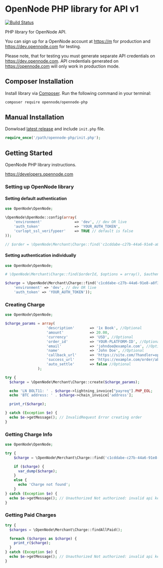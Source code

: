 # OpenNode PHP library for API v1

[![Build Status](https://travis-ci.org/opennodedev/opennode-php.svg?branch=master)](https://travis-ci.org/opennodedev/opennode-php)

PHP library for OpenNode API.

You can sign up for a OpenNode account at <https://m> for production and <https://dev.opennode.com> for testing.

Please note, that for testing you must generate separate API credentials on <https://dev.opennode.com>. API credentials generated on <https://opennode.com> will only work in production mode.

## Composer Installation

Install library via [Composer](http://getcomposer.org/). Run the following command in your terminal:

```bash
composer require opennode/opennode-php
```

## Manual Installation

Donwload [latest release](https://github.com/opennodedev/opennode-php/releases) and include `init.php` file.

```php
require_once('/path/opennode-php/init.php');
```

## Getting Started

OpenNode PHP library instructions.

https://developers.opennode.com

### Setting up OpenNode library

#### Setting default authentication

```php
use OpenNode\OpenNode;

\OpenNode\OpenNode::config(array(
    'environment'               => 'dev', // dev OR live
    'auth_token'                => 'YOUR_AUTH_TOKEN',
    'curlopt_ssl_verifypeer'    => TRUE // default is false
));

// $order = \OpenNode\Merchant\Charge::find('c1cddabe-c27b-44a6-91e8-a8f3553dc5c7');
```

#### Setting authentication individually

```php
use OpenNode\OpenNode;

# \OpenNode\Merchant\Charge::find($orderId, $options = array(), $authentication = array())

$charge = \OpenNode\Merchant\Charge::find('c1cddabe-c27b-44a6-91e8-a8f3553dc5c7', array(), array(
    'environment' => 'dev', // dev OR live
    'auth_token' => 'YOUR_AUTH_TOKEN'));
```

### Creating Charge

```php
use OpenNode\OpenNode;

$charge_params = array(
                   'description'       => '1x Book', //Optional
                   'amount'            => 20.00,
                   'currency'          => 'USD', //Optional
                   'order_id'          => 'YOUR-PLATFORM-ID', //Optional
                   'email'             => 'johndoe@example.com', //Optional
                   'name'              => 'John Doe', //Optional
                   'callback_url'      => 'https://site.com/?handler=opennode', //Optional
                   'success_url'       => 'https://example.com/order/abc123', //Optional
                   'auto_settle'       => false //Optional
               );

try {
  $charge = \OpenNode\Merchant\Charge::create($charge_params);

  echo 'LN BOLT11: ' . $charge->lightning_invoice["payreq"].PHP_EOL;
  echo 'BTC address: ' . $charge->chain_invoice['address'];

  print_r($charge);

} catch (Exception $e) {
  echo $e->getMessage(); // InvalidRequest Error creating order
}
```

### Getting Charge Info

```php
use OpenNode\OpenNode;

try {
    $charge = \OpenNode\Merchant\Charge::find('c1cddabe-c27b-44a6-91e8-a8f3553dc5c7');

    if ($charge) {
      var_dump($charge);
    }
    else {
      echo 'Charge not found';
    }
} catch (Exception $e) {
  echo $e->getMessage(); // Unauthorized Not authorized: invalid api key
}
```

### Getting Paid Charges

```php
try {
  $charges = \OpenNode\Merchant\Charge::findAllPaid();

  foreach ($charges as $charge) {
    print_r($charge);
  }
} catch (Exception $e) {
  echo $e->getMessage(); // Unauthorized Not authorized: invalid api key
}
```
